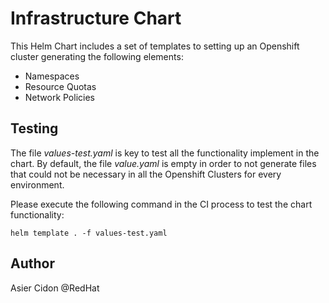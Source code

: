 # Infrastructure Chart

This Helm Chart includes a set of templates to setting up an Openshift cluster generating the following elements:

* Namespaces
* Resource Quotas
* Network Policies

## Testing

The file _values-test.yaml_ is key to test all the functionality implement in the chart. By default, the file _value.yaml_ is empty in order to not generate files that could not be necessary in all the Openshift Clusters for every environment.

Please execute the following command in the CI process to test the chart functionality:

```$bash
helm template . -f values-test.yaml
```

## Author

Asier Cidon @RedHat